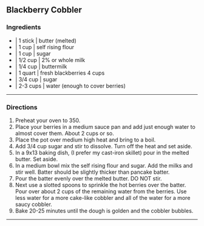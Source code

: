 ## Blackberry Cobbler

### Ingredients

* | 1 stick  | butter (melted)
* | 1 cup    | self rising flour
* | 1 cup    | sugar
* | 1/2 cup  | 2% or whole milk
* | 1/4 cup  | buttermilk
* | 1 quart  | fresh blackberries 4 cups
* | 3/4 cup  | sugar
* | 2-3 cups | water (enough to cover berries)

---

### Directions

1. Preheat your oven to 350.
1. Place your berries in a medium sauce pan and add just enough water to almost cover them. About 2 cups or so.
1. Place the pot over medium high heat and bring to a boil.
1. Add 3/4 cup sugar and stir to dissolve. Turn off the heat and set aside.
1. In a 9x13 baking dish, (I prefer my cast-iron skillet) pour in the melted butter. Set aside.
1. In a medium bowl mix the self rising flour and sugar. Add the milks and stir well. Batter should be slightly thicker than pancake batter.
1. Pour the batter evenly over the melted butter. DO NOT stir.
1. Next use a slotted spoons to sprinkle the hot berries over the batter. Pour over about 2 cups of the remaining water from the berries. Use less water for a more cake-like cobbler and all of the water for a more saucy cobbler.
1. Bake 20-25 minutes until the dough is golden and the cobbler bubbles.

---

